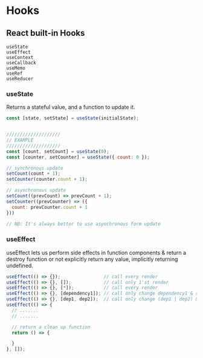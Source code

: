 # Hooks

## React built-in Hooks
```
useState
useEffect
useContext
useCallback
useMemo
useRef
useReducer
```

### useState
Returns a stateful value, and a function to update it.
```js
const [state, setState] = useState(initialState);


////////////////////
// EXAMPLE
////////////////////
const [count, setCount] = useState(0);
const [counter, setCounter] = useState({ count: 0 });

// synchronous update
setCount(count + 1);
setCounter(counter.count + 1);

// asynchronous update
setCount((prevCount) => prevCount + 1);
setCounter((prevCounter) => ({
  count: prevCounter.count + 1
}))

// NB: It's always better to use asynchronous form update
```


### useEffect
useEffect lets us perform side effects in function components & return a destroy function or not explicitly return any value, implicitly returning undefined.
```js
useEffect(() => {});                // call every render
useEffect(() => {}, []);            // call only 1'st render
useEffect(() => {}, [*]);           // call every render
useEffect(() => {}, [dependency1]); // call only change dependency1 & render
useEffect(() => {}, [dep1, dep2]);  // call only change (dep1 | dep2) & render
useEffect(() => {
  // .......
  // .......

  // return a clean up function
  return () => {

  }
}, []);
```


### 

```js
```
